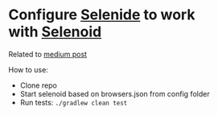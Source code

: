 # Configure [Selenide](https://github.com/selenide/selenide) to work with [Selenoid](https://github.com/aerokube/selenoid)

Related to [medium post]()

How to use:
* Clone repo
* Start selenoid based on browsers.json from config folder
* Run tests: `./gradlew clean test`
